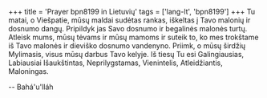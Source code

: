 +++
title = 'Prayer bpn8199 in Lietuvių'
tags = ['lang-lt', 'bpn8199']
+++
Tu matai, o Viešpatie, mūsų maldai sudėtas rankas, iškeltas į Tavo malonių ir dosnumo dangų. Pripildyk jas Savo dosnumo ir begalinės malonės turtų. Atleisk mums, mūsų tėvams ir mūsų mamoms ir suteik to, ko mes trokštame iš Tavo malonės ir dieviško dosnumo vandenyno. Priimk, o mūsų širdžių Mylimasis, visus mūsų darbus Tavo kelyje. Iš tiesų Tu esi Galingiausias, Labiausiai Išaukštintas, Neprilygstamas, Vienintelis, Atleidžiantis, Maloningas.

-- Bahá'u'lláh
